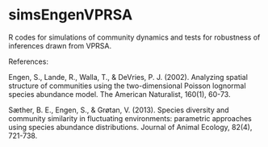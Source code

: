 # simsEngenVPRSA
R codes for simulations of community dynamics and tests for robustness of inferences drawn from VPRSA.

References:

Engen, S., Lande, R., Walla, T., & DeVries, P. J. (2002). Analyzing spatial structure of communities using the two-dimensional Poisson lognormal species abundance model. The American Naturalist, 160(1), 60-73.

Sæther, B. E., Engen, S., & Grøtan, V. (2013). Species diversity and community similarity in fluctuating environments: parametric approaches using species abundance distributions. Journal of Animal Ecology, 82(4), 721-738.

